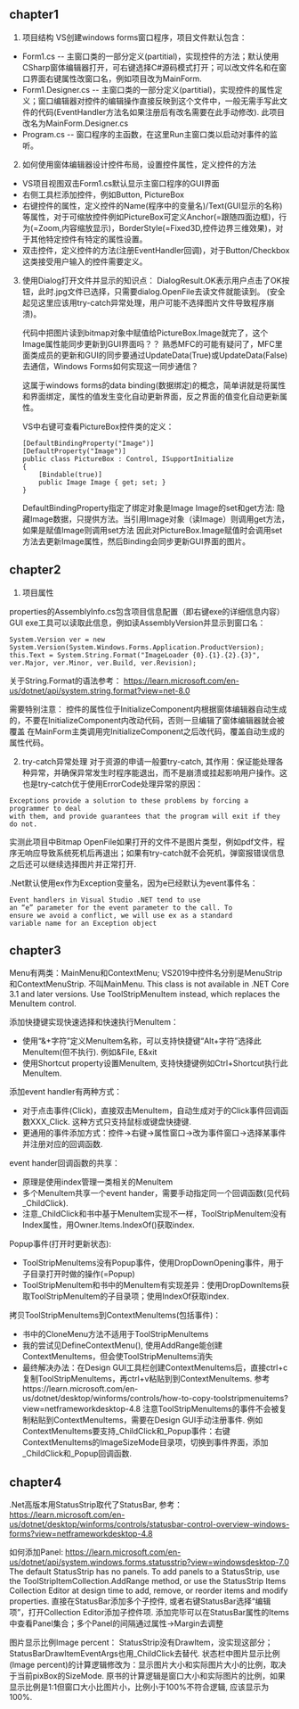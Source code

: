 ## chapter1
1. 项目结构
VS创建windows forms窗口程序，项目文件默认包含：
- Form1.cs -- 主窗口类的一部分定义(partitial)，实现控件的方法；默认使用CSharp窗体编辑器打开，可右键选择C#源码模式打开；可以改文件名和在窗口界面右键属性改窗口名，例如项目改为MainForm.
- Form1.Designer.cs -- 主窗口类的一部分定义(partitial)，实现控件的属性定义；窗口编辑器对控件的编辑操作直接反映到这个文件中，一般无需手写此文件的代码(EventHandler方法名如果注册后有改名需要在此手动修改). 此项目改名为MainForm.Designer.cs
- Program.cs -- 窗口程序的主函数，在这里Run主窗口类以启动对事件的监听。

2. 如何使用窗体编辑器设计控件布局，设置控件属性，定义控件的方法
- VS项目视图双击Form1.cs默认显示主窗口程序的GUI界面
- 右侧工具栏添加控件，例如Button, PictureBox
- 右键控件的属性，定义控件的Name(程序中的变量名)/Text(GUI显示的名称)等属性，对于可缩放控件例如PictureBox可定义Anchor(=跟随四面边框)，行为(=Zoom,内容缩放显示)，BorderStyle(=Fixed3D,控件边界三维效果)，对于其他特定控件有特定的属性设置。
- 双击控件，定义控件的方法(注册EventHandler回调)，对于Button/Checkbox这类接受用户输入的控件需要定义。

3. 使用Dialog打开文件并显示的知识点：
    DialogResult.OK表示用户点击了OK按钮，此时.jpg文件已选择，只需要dialog.OpenFile去读文件就能读到。
    (安全起见这里应该用try-catch异常处理，用户可能不选择图片文件导致程序崩溃)。

    代码中把图片读到bitmap对象中赋值给PictureBox.Image就完了，这个Image属性能同步更新到GUI界面吗？？
    熟悉MFC的可能有疑问了，MFC里面类成员的更新和GUI的同步要通过UpdateData(True)或UpdateData(False)去通信，Windows Forms如何实现这一同步通信？

    这属于windows forms的data binding(数据绑定)的概念，简单讲就是将属性和界面绑定，属性的值发生变化自动更新界面，反之界面的值变化自动更新属性。

    VS中右键可查看PictureBox控件类的定义：

    ```
    [DefaultBindingProperty("Image")]
    [DefaultProperty("Image")]
    public class PictureBox : Control, ISupportInitialize
    {
        [Bindable(true)]
        public Image Image { get; set; }
    }
    ```

    DefaultBindingProperty指定了绑定对象是Image
    Image的set和get方法: 隐藏Image数据，只提供方法。当引用Image对象（读Image）则调用get方法，如果是赋值Image则调用set方法
    因此对PictureBox.Image赋值时会调用set方法去更新Image属性，然后Binding会同步更新GUI界面的图片。

## chapter2
1. 项目属性

properties的AssemblyInfo.cs包含项目信息配置（即右键exe的详细信息内容）
GUI exe工具可以读取此信息，例如读AssemblyVersion并显示到窗口名：

```
System.Version ver = new System.Version(System.Windows.Forms.Application.ProductVersion);
this.Text = System.String.Format("ImageLoader {0}.{1}.{2}.{3}", ver.Major, ver.Minor, ver.Build, ver.Revision);
```

关于String.Format的语法参考：
https://learn.microsoft.com/en-us/dotnet/api/system.string.format?view=net-8.0

需要特别注意：
控件的属性位于InitializeComponent内根据窗体编辑器自动生成的，不要在InitializeComponent内改动代码，否则一旦编辑了窗体编辑器就会被覆盖
在MainForm主类调用完InitializeComponent之后改代码，覆盖自动生成的属性代码。

2. try-catch异常处理
对于资源的申请一般要try-catch, 其作用：保证能处理各种异常，并确保异常发生时程序能退出，而不是崩溃或挂起影响用户操作。这也是try-catch优于使用ErrorCode处理异常的原因：
```
Exceptions provide a solution to these problems by forcing a programmer to deal
with them, and provide guarantees that the program will exit if they do not.
```
实测此项目中Bitmap OpenFile如果打开的文件不是图片类型，例如pdf文件，程序无响应导致系统死机后再退出；如果有try-catch就不会死机，弹窗报错误信息之后还可以继续选择图片并正常打开.

.Net默认使用ex作为Exception变量名，因为e已经默认为event事件名：
```
Event handlers in Visual Studio .NET tend to use
an “e” parameter for the event parameter to the call. To
ensure we avoid a conflict, we will use ex as a standard
variable name for an Exception object
```

## chapter3
Menu有两类：MainMenu和ContextMenu; VS2019中控件名分别是MenuStrip和ContextMenuStrip. 不叫MainMenu.
This class is not available in .NET Core 3.1 and later versions. Use ToolStripMenuItem instead, which replaces the MenuItem control.

添加快捷键实现快速选择和快速执行MenuItem：
- 使用“&+字符”定义MenuItem名称，可以支持快捷键“Alt+字符”选择此MenuItem(但不执行). 例如&File, E&xit
- 使用Shortcut property设置MenuItem, 支持快捷键例如Ctrl+Shortcut执行此MenuItem.

添加event handler有两种方式：
- 对于点击事件(Click)，直接双击MenuItem，自动生成对于的Click事件回调函数XXX_Click. 这种方式只支持鼠标或键盘快捷键.
- 更通用的事件添加方式：控件->右键->属性窗口->改为事件窗口->选择某事件并注册对应的回调函数. 

event hander回调函数的共享：
- 原理是使用index管理一类相关的MenuItem
- 多个MenuItem共享一个event hander，需要手动指定同一个回调函数(见代码_ChildClick).
- 注意_ChildClick和书中基于MenuItem实现不一样，ToolStripMenuItem没有Index属性，用Owner.Items.IndexOf()获取index.

Popup事件(打开时更新状态):
- ToolStripMenuItems没有Popup事件，使用DropDownOpening事件，用于子目录打开时做的操作(=Popup)
- ToolStripMenuItem和书中的MenuItem有实现差异：使用DropDownItems获取ToolStripMenuItem的子目录项；使用IndexOf获取index.

拷贝ToolStripMenuItems到ContextMenuItems(包括事件)：
- 书中的CloneMenu方法不适用于ToolStripMenuItems
- 我的尝试见DefineContextMenu(), 使用AddRange能创建ContextMenuItems，但会使ToolStripMenuItems消失
- 最终解决办法：在Design GUI工具栏创建ContextMenuItems后，直接ctrl+c复制ToolStripMenuItems，再ctrl+v粘贴到到ContextMenuItems.
参考https://learn.microsoft.com/en-us/dotnet/desktop/winforms/controls/how-to-copy-toolstripmenuitems?view=netframeworkdesktop-4.8
注意ToolStripMenuItems的事件不会被复制粘贴到ContextMenuItems，需要在Design GUI手动注册事件.
例如ContextMenuItems要支持_ChildClick和_Popup事件：右键ContextMenuItems的ImageSizeMode目录项，切换到事件界面，添加_ChildClick和_Popup回调函数.

## chapter4
.Net高版本用StatusStrip取代了StatusBar, 参考：
https://learn.microsoft.com/en-us/dotnet/desktop/winforms/controls/statusbar-control-overview-windows-forms?view=netframeworkdesktop-4.8

如何添加Panel:
https://learn.microsoft.com/en-us/dotnet/api/system.windows.forms.statusstrip?view=windowsdesktop-7.0
The default StatusStrip has no panels. To add panels to a StatusStrip, use the ToolStripItemCollection.AddRange method, or use the StatusStrip Items Collection Editor at design time to add, remove, or reorder items and modify properties.
直接在StatusBar添加多个子控件, 或者右键StatusBar选择“编辑项”，打开Collection Editor添加子控件项.
添加完毕可以在StatusBar属性的Items中查看Panel集合；多个Panel的间隔通过属性->Margin去调整

图片显示比例Image percent：
StatusStrip没有DrawItem，没实现这部分；StatusBarDrawItemEventArgs也用_ChildClick去替代.
状态栏中图片显示比例(Image percent)的计算逻辑修改为：显示图片大小和实际图片大小的比例，取决于当前pixBox的SizeMode.
原书的计算逻辑是窗口大小和实际图片的比例，如果显示比例是1:1但窗口大小比图片小，比例小于100%不符合逻辑, 应该显示为100%.
